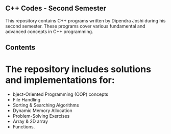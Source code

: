 ## C++ Codes - Second Semester
This repository contains C++ programs written by Dipendra Joshi during his second semester. These programs cover various fundamental and advanced concepts in C++ programming.

## Contents

# The repository includes solutions and implementations for:
* bject-Oriented Programming (OOP) concepts
* File Handling
* Sorting & Searching Algorithms
* Dynamic Memory Allocation
* Problem-Solving Exercises
* Array & 2D array
* Functions.

